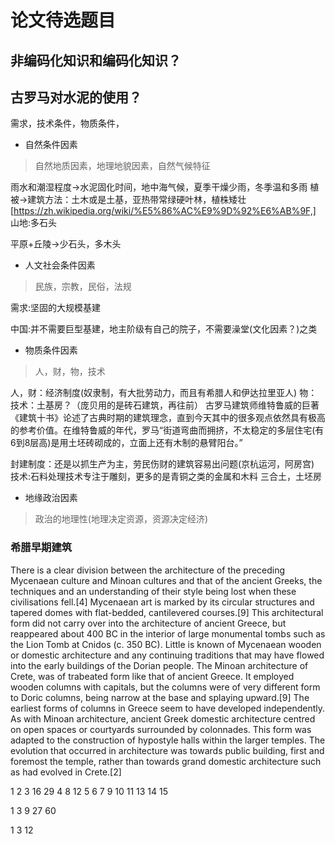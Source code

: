 # 论文待选题目
## 非编码化知识和编码化知识？
## 古罗马对水泥的使用？
需求，技术条件，物质条件，
* 自然条件因素
> 自然地质因素，地理地貌因素，自然气候特征

雨水和潮湿程度->水泥固化时间，地中海气候，夏季干燥少雨，冬季温和多雨
植被->建筑方法：土木或是土基，亚热带常绿硬叶林，植株矮壮[https://zh.wikipedia.org/wiki/%E5%86%AC%E9%9D%92%E6%AB%9F,]
山地:多石头

平原+丘陵->少石头，多木头

* 人文社会条件因素
> 民族，宗教，民俗，法规

需求:坚固的大规模基建

中国:并不需要巨型基建，地主阶级有自己的院子，不需要澡堂(文化因素？)之类

* 物质条件因素
> 人，财，物，技术

人，财：经济制度(奴隶制，有大批劳动力，而且有希腊人和伊达拉里亚人)
物：
技术：土基房？（庞贝用的是砖石建筑，再往前）
古罗马建筑师维特鲁威的巨著《建筑十书》论述了古典时期的建筑理念，直到今天其中的很多观点依然具有极高的参考价值。在维特鲁威的年代，罗马“街道弯曲而拥挤，不太稳定的多层住宅(有6到8层高)是用土坯砖砌成的，立面上还有木制的悬臂阳台。”


封建制度：还是以抓生产为主，劳民伤财的建筑容易出问题(京杭运河，阿房宫)
技术:石料处理技术专注于雕刻，更多的是青铜之类的金属和木料
三合土，土坯房

* 地缘政治因素
> 政治的地理性(地理决定资源，资源决定经济)


### 希腊早期建筑
There is a clear division between the architecture of the preceding Mycenaean culture and Minoan cultures and that of the ancient Greeks, the techniques and an understanding of their style being lost when these civilisations fell.[4]
Mycenaean art is marked by its circular structures and tapered domes with flat-bedded, cantilevered courses.[9] This architectural form did not carry over into the architecture of ancient Greece, but reappeared about 400 BC in the interior of large monumental tombs such as the Lion Tomb at Cnidos (c. 350 BC). Little is known of Mycenaean wooden or domestic architecture and any continuing traditions that may have flowed into the early buildings of the Dorian people.
The Minoan architecture of Crete, was of trabeated form like that of ancient Greece. It employed wooden columns with capitals, but the columns were of very different form to Doric columns, being narrow at the base and splaying upward.[9] The earliest forms of columns in Greece seem to have developed independently. As with Minoan architecture, ancient Greek domestic architecture centred on open spaces or courtyards surrounded by colonnades. This form was adapted to the construction of hypostyle halls within the larger temples. The evolution that occurred in architecture was towards public building, first and foremost the temple, rather than towards grand domestic architecture such as had evolved in Crete.[2]

1
2
3   16    29
4 8 12
5 6 7 9 10 11 13 14 15

1
3
9
27
60

1
3
12
